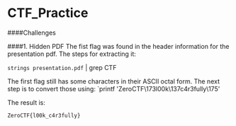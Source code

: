 # CTF_Practice

####Challenges


####1. Hidden PDF
The fist flag was found in the header information for the presentation pdf. The steps for extracting it:

`strings presentation.pdf` | grep CTF

The first flag still has some characters in their ASCII octal form. The next step is to convert those using:
`printf 'ZeroCTF\173l00k\137c4r3fully\175'

The result is:

`ZeroCTF{l00k_c4r3fully}`
  
